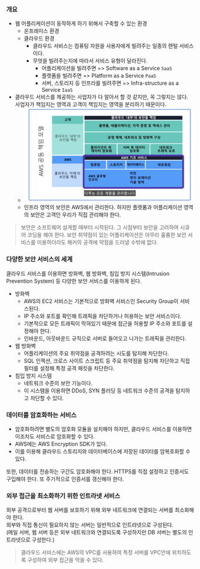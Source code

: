 ### 개요
- 웹 어플리케이션이 동작하게 하기 위해서 구축할 수 있는 환경
  - 온프레미스 환경
  - 클라우드 환경
    - 클라우드 서비스는 컴퓨팅 자원을 사용자에게 빌려주는 일종의 렌털 서비스이다.
    - 무엇을 빌려주는지에 따라서 서비스 유형이 달라진다.
      - 어플리케이션을 빌려주면 => Software as a Service `SaaS`
      - 플랫폼을 빌려주면 => Platform as a Service `PaaS`
      - 서버, 스토리지 등 인프라를 빌려주면 => Infra-structure as a Service `IaaS`
- 클라우드 서비스를 제공하는 사업자가 다 알아서 할 것 같지만, 꼭 그렇지는 않다. 사업자가 책임지는 영역과 고객이 책임지는 영역을 분리하기 때문이다.
  - ![img_2.png](assets/images/img_2.png)
  - 인프라 영역의 보안은 AWS에서 관리한다. 하지만 플랫폼과 어플리케이션 영역의 보안은 고객인 우리가 직접 관리해야 한다.
> 보안은 소프트웨어 설계할 때부터 시작된다. 그 시점부터 보안을 고려하여 시큐어 코딩을 해야 한다. 보안 취약점이 있는 어플리케이션은 아무리 훌륭한 보안 서비스를 이용하더라도 해커의 공격에 약점을 드러낼 수밖에 없다.

### 다양한 보안 서비스의 세계
클라우드 서비스를 이용하면 방화벽, 웹 방화벽, 침입 방지 시스템(Intrusion Prevention System) 등 다양한 보안 서비스를 이용하게 된다.
- 방화벽
  - AWS의 EC2 서비스는 기본적으로 방화벽 서비스인 Security Group이 서비스된다.
  - IP 주소와 포트를 확인해 트래픽을 차단하거나 허용하는 보안 서비스이다.
  - 기본적으로 모든 트래픽이 막혀있기 때문에 접근을 허용할 IP 주소와 포트를 설정해야 한다.
  - 인바운드, 아웃바운드 규칙으로 서버로 들어오고 나가는 트래픽을 관리한다.
- 웹 방화벽
  - 어플리케이션의 주요 취약점을 공격하려는 시도를 탐지해 차단한다.
  - SQL 인젝션, 크로스 사이트 스크립트 등 주요 취약점을 탐지해 차단하고 직접 필터를 설정해 특정 공격 패킷을 차단한다.
- 침입 방지 시스템
  - 네트워크 수준의 보안 기능이다.
  - 이 시스템을 이용하면 DDoS, SYN 플러딩 등 네트워크 수준의 공격을 탐지하고 차단할 수 있다.

### 데이터를 암호화하는 서비스
- 암호화하려면 별도의 암호화 모듈을 설치해야 하지만, 클라우드 서비스를 이용하면 이조차도 서비스로 암호화할 수 있다.
- AWS에는 AWS Encryption SDK가 있다.
- 이를 이용해 클라우드 스토리지와 데이터베이스에 저장된 데이터를 암복호화할 수 있다.

또한, 데이터를 전송하는 구간도 암호화해야 한다. HTTPS를 직접 설정하고 인증서도 구입해야 한다. 또 주기적으로 인증서를 갱신해야 한다.

### 외부 접근을 최소화하기 위한 인트라넷 서비스
외부 공격으로부터 웹 서버를 보호하기 위해 외부 네트워크에 연결되는 서버를 최소화해야 한다.  
외부와 직접 통신이 필요하지 않는 서버는 일반적으로 인트라넷으로 구성된다.  
(메일 서버, 웹 서버 등은 외부 네트워크와 연결되도록 구성하지만 DB 서버는 별도의 인트라넷으로 구성한다.)

> 클라우드 서비스에는 AWS의 VPC를 사용하여 특정 서버를 VPC안에 위치하도록 구성하여 외부 접근을 막을 수 있다.
